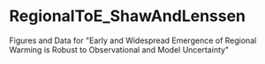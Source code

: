# RegionalToE_ShawAndLenssen
Figures and Data for "Early and Widespread Emergence of Regional Warming is Robust to Observational and Model Uncertainty"
